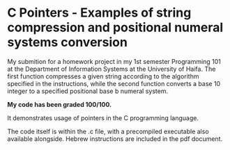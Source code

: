 # C Pointers - Examples of string compression and positional numeral systems conversion
My submition for a homework project in my 1st semester Programming 101 at the Department of Information Systems at the University of Haifa.
The first function compresses a given string according to the algorithm specified in the instructions, while the second function converts a base 10 integer to a specified positional base b numeral system.

**My code has been graded 100/100.**

It demonstrates usage of pointers in the C programming language. 

The code itself is within the .c file, with a precompiled executable also available alongside. Hebrew instructions are included in the pdf document.
